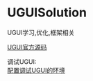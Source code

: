# UGUISolution

UGUI学习,优化,框架相关

[UGUI官方源码](https://github.com/Unity-Technologies/uGUI)

调试UGUI:<br>
[配置调试UGUI的环境](https://zhuanlan.zhihu.com/p/437704772)
